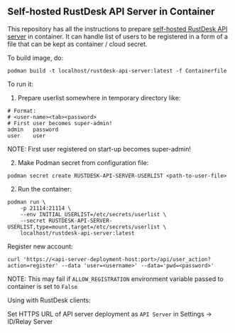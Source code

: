 Self-hosted RustDesk API Server in Container
--

This repository has all the instructions to prepare [self-hosted RustDesk API server](https://github.com/kingmo888/rustdesk-api-server) in container.
It can handle list of users to be registered in a form of a file that can be kept as container / cloud secret.


To build image, do:

```
podman build -t localhost/rustdesk-api-server:latest -f Containerfile
```

To run it:

1. Prepare userlist somewhere in temporary directory like:

```
# Format:
# <user-name><tab><password>
# First user becomes super-admin!
admin	password
user	user
```

NOTE: First user registered on start-up becomes super-admin!

2. Make Podman secret from configuration file:

```
podman secret create RUSTDESK-API-SERVER-USERLIST <path-to-user-file>
```

2. Run the container:

```
podman run \
	-p 21114:21114 \
	--env INITIAL_USERLIST=/etc/secrets/userlist \
	--secret RUSTDESK-API-SERVER-USERLIST,type=mount,target=/etc/secrets/userlist \
	localhost/rustdesk-api-server:latest
```

Register new account:

`curl 'https://<api-server-deployment-host:port>/api/user_action?action=register' --data 'user=<username>' --data='pwd=<password>'`

NOTE: This may fail if `ALLOW_REGISTRATION` environment variable passed to container is set to `False`

Using with RustDesk clients:

Set HTTPS URL of API server deployment as `API Server` in Settings -> ID/Relay Server 
